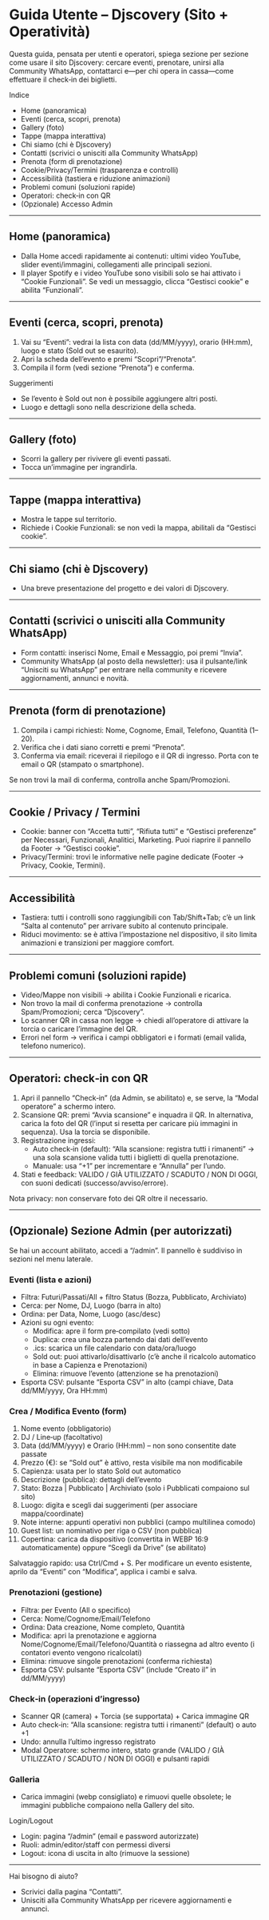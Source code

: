 # Guida Utente – Djscovery (Sito + Operatività)

Questa guida, pensata per utenti e operatori, spiega sezione per sezione come usare il sito Djscovery: cercare eventi, prenotare, unirsi alla Community WhatsApp, contattarci e—per chi opera in cassa—come effettuare il check‑in dei biglietti.

Indice
- Home (panoramica)
- Eventi (cerca, scopri, prenota)
- Gallery (foto)
- Tappe (mappa interattiva)
- Chi siamo (chi è Djscovery)
- Contatti (scrivici o unisciti alla Community WhatsApp)
- Prenota (form di prenotazione)
- Cookie/Privacy/Termini (trasparenza e controlli)
- Accessibilità (tastiera e riduzione animazioni)
- Problemi comuni (soluzioni rapide)
- Operatori: check‑in con QR
- (Opzionale) Accesso Admin

---

## Home (panoramica)
- Dalla Home accedi rapidamente ai contenuti: ultimi video YouTube, slider eventi/immagini, collegamenti alle principali sezioni.
- Il player Spotify e i video YouTube sono visibili solo se hai attivato i “Cookie Funzionali”. Se vedi un messaggio, clicca “Gestisci cookie” e abilita “Funzionali”.

---

## Eventi (cerca, scopri, prenota)
1) Vai su “Eventi”: vedrai la lista con data (dd/MM/yyyy), orario (HH:mm), luogo e stato (Sold out se esaurito).
2) Apri la scheda dell’evento e premi “Scopri”/“Prenota”.
3) Compila il form (vedi sezione “Prenota”) e conferma.

Suggerimenti
- Se l’evento è Sold out non è possibile aggiungere altri posti.
- Luogo e dettagli sono nella descrizione della scheda.

---

## Gallery (foto)
- Scorri la gallery per rivivere gli eventi passati.
- Tocca un’immagine per ingrandirla.

---

## Tappe (mappa interattiva)
- Mostra le tappe sul territorio.
- Richiede i Cookie Funzionali: se non vedi la mappa, abilitali da “Gestisci cookie”.

---

## Chi siamo (chi è Djscovery)
- Una breve presentazione del progetto e dei valori di Djscovery.

---

## Contatti (scrivici o unisciti alla Community WhatsApp)
- Form contatti: inserisci Nome, Email e Messaggio, poi premi “Invia”.
- Community WhatsApp (al posto della newsletter): usa il pulsante/link “Unisciti su WhatsApp” per entrare nella community e ricevere aggiornamenti, annunci e novità.

---

## Prenota (form di prenotazione)
1) Compila i campi richiesti: Nome, Cognome, Email, Telefono, Quantità (1–20).
2) Verifica che i dati siano corretti e premi “Prenota”.
3) Conferma via email: riceverai il riepilogo e il QR di ingresso. Porta con te email o QR (stampato o smartphone).

Se non trovi la mail di conferma, controlla anche Spam/Promozioni.

---

## Cookie / Privacy / Termini
- Cookie: banner con “Accetta tutti”, “Rifiuta tutti” e “Gestisci preferenze” per Necessari, Funzionali, Analitici, Marketing. Puoi riaprire il pannello da Footer → “Gestisci cookie”.
- Privacy/Termini: trovi le informative nelle pagine dedicate (Footer → Privacy, Cookie, Termini).

---

## Accessibilità
- Tastiera: tutti i controlli sono raggiungibili con Tab/Shift+Tab; c’è un link “Salta al contenuto” per arrivare subito al contenuto principale.
- Riduci movimento: se è attiva l’impostazione nel dispositivo, il sito limita animazioni e transizioni per maggiore comfort.

---

## Problemi comuni (soluzioni rapide)
- Video/Mappe non visibili → abilita i Cookie Funzionali e ricarica.
- Non trovo la mail di conferma prenotazione → controlla Spam/Promozioni; cerca “Djscovery”.
- Lo scanner QR in cassa non legge → chiedi all’operatore di attivare la torcia o caricare l’immagine del QR.
- Errori nel form → verifica i campi obbligatori e i formati (email valida, telefono numerico).

---

## Operatori: check‑in con QR
1) Apri il pannello “Check‑in” (da Admin, se abilitato) e, se serve, la “Modal operatore” a schermo intero.
2) Scansione QR: premi “Avvia scansione” e inquadra il QR. In alternativa, carica la foto del QR (l’input si resetta per caricare più immagini in sequenza). Usa la torcia se disponibile.
3) Registrazione ingressi:
   - Auto check‑in (default): “Alla scansione: registra tutti i rimanenti” → una sola scansione valida tutti i biglietti di quella prenotazione.
   - Manuale: usa “+1” per incrementare e “Annulla” per l’undo.
4) Stati e feedback: VALIDO / GIÀ UTILIZZATO / SCADUTO / NON DI OGGI, con suoni dedicati (successo/avviso/errore).

Nota privacy: non conservare foto dei QR oltre il necessario.

---

## (Opzionale) Sezione Admin (per autorizzati)

Se hai un account abilitato, accedi a “/admin”. Il pannello è suddiviso in sezioni nel menu laterale.

### Eventi (lista e azioni)
- Filtra: Futuri/Passati/All + filtro Status (Bozza, Pubblicato, Archiviato)
- Cerca: per Nome, DJ, Luogo (barra in alto)
- Ordina: per Data, Nome, Luogo (asc/desc)
- Azioni su ogni evento:
  - Modifica: apre il form pre‑compilato (vedi sotto)
  - Duplica: crea una bozza partendo dai dati dell’evento
  - .ics: scarica un file calendario con data/ora/luogo
  - Sold out: puoi attivarlo/disattivarlo (c’è anche il ricalcolo automatico in base a Capienza e Prenotazioni)
  - Elimina: rimuove l’evento (attenzione se ha prenotazioni)
- Esporta CSV: pulsante “Esporta CSV” in alto (campi chiave, Data dd/MM/yyyy, Ora HH:mm)

### Crea / Modifica Evento (form)
1) Nome evento (obbligatorio)
2) DJ / Line‑up (facoltativo)
3) Data (dd/MM/yyyy) e Orario (HH:mm) – non sono consentite date passate
4) Prezzo (€): se “Sold out” è attivo, resta visibile ma non modificabile
5) Capienza: usata per lo stato Sold out automatico
6) Descrizione (pubblica): dettagli dell’evento
7) Stato: Bozza | Pubblicato | Archiviato (solo i Pubblicati compaiono sul sito)
8) Luogo: digita e scegli dai suggerimenti (per associare mappa/coordinate)
9) Note interne: appunti operativi non pubblici (campo multilinea comodo)
10) Guest list: un nominativo per riga o CSV (non pubblica)
11) Copertina: carica da dispositivo (convertita in WEBP 16:9 automaticamente) oppure “Scegli da Drive” (se abilitato)

Salvataggio rapido: usa Ctrl/Cmd + S. Per modificare un evento esistente, aprilo da “Eventi” con “Modifica”, applica i cambi e salva.

### Prenotazioni (gestione)
- Filtra: per Evento (All o specifico)
- Cerca: Nome/Cognome/Email/Telefono
- Ordina: Data creazione, Nome completo, Quantità
- Modifica: apri la prenotazione e aggiorna Nome/Cognome/Email/Telefono/Quantità o riassegna ad altro evento (i contatori evento vengono ricalcolati)
- Elimina: rimuove singole prenotazioni (conferma richiesta)
- Esporta CSV: pulsante “Esporta CSV” (include “Creato il” in dd/MM/yyyy)

### Check‑in (operazioni d’ingresso)
- Scanner QR (camera) + Torcia (se supportata) + Carica immagine QR
- Auto check‑in: “Alla scansione: registra tutti i rimanenti” (default) o auto +1
- Undo: annulla l’ultimo ingresso registrato
- Modal Operatore: schermo intero, stato grande (VALIDO / GIÀ UTILIZZATO / SCADUTO / NON DI OGGI) e pulsanti rapidi

### Galleria
- Carica immagini (webp consigliato) e rimuovi quelle obsolete; le immagini pubbliche compaiono nella Gallery del sito.

Login/Logout
- Login: pagina “/admin” (email e password autorizzate)
- Ruoli: admin/editor/staff con permessi diversi
- Logout: icona di uscita in alto (rimuove la sessione)

---

Hai bisogno di aiuto?
- Scrivici dalla pagina “Contatti”.
- Unisciti alla Community WhatsApp per ricevere aggiornamenti e annunci.

